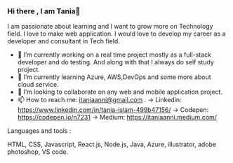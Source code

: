 ### Hi there , I am Tania👋

I am passionate about learning and I want to grow more on Technology field. I love to make web application. I would love to develop my career as a developer and consultant in Tech field.

- 🔭 I’m currently working on a real time project mostly as a full-stack developer and do testing. And along with that I always do self study project. 
- 🌱 I’m currently learning Azure, AWS,DevOps and some more about cloud service.
- 👯 I’m looking to collaborate on any web and mobile application project.
- 📫 How to reach me: itaniaanni@gmail.com . 
      -> Linkedin: https://www.linkedin.com/in/tania-islam-499b47156/ 
      -> Codepen: https://codepen.io/n7231
      -> Medium: https://itaniaanni.medium.com/

Languages and tools :

HTML, CSS, Javascript, React.js, Node.js, Java, Azure, illustrator, adobe photoshop, VS code.
